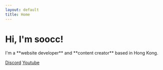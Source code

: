 ```yaml
---
layout: default
title: Home
---
```


<h1 id="hi-im-soocc">Hi, I'm soocc!</h1>
<p markdown="1">I'm a **website developer** and **content creator** based in Hong Kong.</p>

<a class="btn" href="https://discord.gg/72UPzkfxXM">Discord</a>
<a class="btn m-2" href="https://youtube.com/sooccc">Youtube</a>
